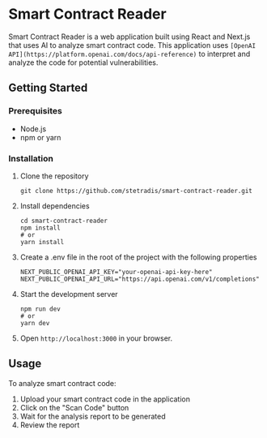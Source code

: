 # Smart Contract Reader

Smart Contract Reader is a web application built using React and Next.js that uses AI to analyze smart contract code. This application uses `[OpenAI API](https://platform.openai.com/docs/api-reference)` to interpret and analyze the code for potential vulnerabilities.

## Getting Started

### Prerequisites

- Node.js
- npm or yarn

### Installation

1. Clone the repository

   ```
   git clone https://github.com/stetradis/smart-contract-reader.git
   ```

2. Install dependencies

   ```
   cd smart-contract-reader
   npm install
   # or
   yarn install
   ```

3. Create a .env file in the root of the project with the following properties

   ```
   NEXT_PUBLIC_OPENAI_API_KEY="your-openai-api-key-here"
   NEXT_PUBLIC_OPENAI_API_URL="https://api.openai.com/v1/completions"
   ```
4. Start the development server

   ```
   npm run dev
   # or
   yarn dev
   ```

5. Open `http://localhost:3000` in your browser.

## Usage

To analyze smart contract code:

1. Upload your smart contract code in the application
2. Click on the "Scan Code" button
3. Wait for the analysis report to be generated
4. Review the report
